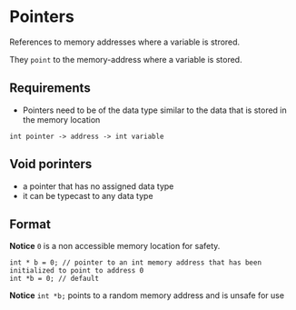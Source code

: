# Pointers

References to memory addresses where a variable is strored.

They ``point`` to the memory-address where a variable is stored.

## Requirements 

- Pointers need to be of the data type similar to the data that is stored in the memory location

```
int pointer -> address -> int variable
```

## Void porinters 

- a pointer that has no assigned data type 
- it can be typecast to any data type

## Format

**Notice** ``0`` is a non accessible memory location for safety.

```
int * b = 0; // pointer to an int memory address that has been initialized to point to address 0
int *b = 0; // default
```

**Notice** ``int *b;`` points to a random memory address and is unsafe for use

